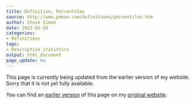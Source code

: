 ```yaml
---
title: Definition, Percentiles
source: http://www.pmean.com/definitions/percentiles.htm
author: Steve Simon
date: 2022-05-28
categories:
- Definitions
tags:
- Descriptive statistics
output: html_document
page_update: no
---
```


This page is currently being updated from the earlier version of my website. Sorry that it is not yet fully available.

<!---More--->


You can find an [earlier version][sim3] of this page on my [original website][sim2].

[sim3]: http://www.pmean.com/definitions/percentiles.htm
[sim2]: http://www.pmean.com/original_site.html
